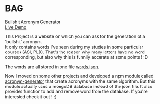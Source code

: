 # BAG
Bullshit Acronym Generator  
[Live Demo](https://loictouzard.github.io/BAG/web/)

This Project is a website on which you can ask for the generation of a 'bullshit' acronym.  
It only contains words I've seen during my studies in some particular courses (ASI, PLD). That's the reason why many letters have no word corresponding, but also why this is funnily accurate at some points ! :D  

The words are all stored in one file [words.json](web/data/words.json).  


Now I moved on some other projects and developed a npm module called [acronym-generator](https://github.com/LoicTouzard/acronym-generator) that create acronyms with the same algorithm. But this module actually uses a mongoDB database instead of the json file. It also provides function to add and remove word from the database. If you're interested check it out ! :)
